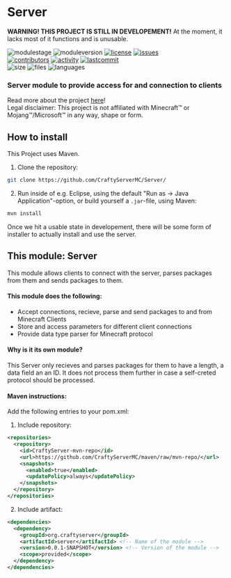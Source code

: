 <!-- START readme-head.md -->
# Server

**WARNING! THIS PROJECT IS STILL IN DEVELOPEMENT!** At the moment, it lacks most of it functions and is unusable.


<!-- END readme-head.md -->  
![modulestage](https://img.shields.io/badge/module%20stage-developement-red)
![moduleversion](https://img.shields.io/badge/version-0.0.1-red)<!-- START readme-shields.md -->
[![license](https://img.shields.io/github/license/CraftyServerMC/Server)](https://github.com/CraftyServerMC/Server/blob/main/LICENSE)
[![issues](https://img.shields.io/github/issues/CraftyServerMC/Server)](https://github.com/CraftyServerMC/Server/issues)<br>
[![contributors](https://img.shields.io/github/contributors/CraftyServerMC/Server)](https://github.com/CraftyServerMC/Server/graphs/contributors)
[![activity](https://img.shields.io/github/commit-activity/m/CraftyServerMC/Server)](https://github.com/CraftyServerMC/Server/commits/main)
[![lastcommit](https://img.shields.io/github/last-commit/CraftyServerMC/Server)](https://github.com/CraftyServerMC/Server/commits/main)<br>
![size](https://img.shields.io/github/languages/code-size/CraftyServerMC/Server)
![files](https://img.shields.io/github/directory-file-count/CraftyServerMC/Server)
![languages](https://img.shields.io/github/languages/count/CraftyServerMC/Server)<br><!-- END readme-shields.md -->
### Server module to provide access for and connection to clients
<!-- START readme-link-to-main-repo.md -->
Read more about the project [here](https://github.com/CraftyServerMC/CraftyServer)!  
Legal disclaimer: This project is not affiliated with Minecraft&trade; or Mojang&trade;/Microsoft&trade; in any way, shape or form.  <!-- END readme-link-to-main-repo.md -->
<!-- START readme-how-to-install.md -->
## How to install
This Project uses Maven.  
1. Clone the repository: 
```bash
git clone https://github.com/CraftyServerMC/Server/
```
2. Run inside of e.g. Eclipse, using the default "Run as -> Java Application"-option, or build yourself a `.jar`-file, using Maven:
```bash
mvn install
```  

Once we hit a usable state in developement, there will be some form of installer to actually install and use the server.<!-- END readme-how-to-install.md -->
## This module: Server
This module allows clients to connect with the server, parses packages from them and sends packages to them.

#### This module does the following:
 - Accept connections, recieve, parse and send packages to and from Minecraft Clients
 - Store and access parameters for different client connections
 - Provide data type parser for Minecraft protocol

#### Why is it its own module?
This Server only recieves and parses packages for them to have a length, a data field an an ID. It does not process them further in case a self-creted protocol should be processed.

<!-- START readme-maven-instructions-repo.md -->
#### Maven instructions:
Add the following entries to your pom.xml:
1. Include repository:

```XML
<repositories>
  <repository>
    <id>CraftyServer-mvn-repo</id>
    <url>https://github.com/CraftyServerMC/maven/raw/mvn-repo/</url>
    <snapshots>
      <enabled>true</enabled>
      <updatePolicy>always</updatePolicy>
    </snapshots>
  </repository>
</repositories>
```

<!-- END readme-maven-instructions-repo.md -->

2. Include artifact:

```XML
<dependencies>
  <dependency>
    <groupId>org.craftyserver</groupId>
    <artifactId>server</artifactId> <!-- Name of the module -->
    <version>0.0.1-SNAPSHOT</version> <!-- Version of the module -->
    <scope>provided</scope>
  </dependency>
</dependencies>
```

